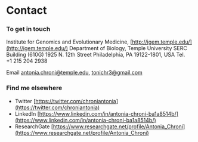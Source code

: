 # Contact



### To get in touch
Institute for Genomics and Evolutionary Medicine, [http://igem.temple.edu/](http://igem.temple.edu/)
Department of Biology, Temple University
SERC Building (610G)
1925 N. 12th Street 
Philadelphia, PA 19122-1801, USA
Tel.  +1 215 204 2938

Email [antonia.chroni@temple.edu](antonia.chroni@temple.edu), [tonichr3@gmail.com](tonichr3@gmail.com)



### Find me elsewhere
* Twitter [https://twitter.com/chroniantonia](https://twitter.com/chroniantonia)
* LinkedIn [https://www.linkedin.com/in/antonia-chroni-ba1a8514b/](https://www.linkedin.com/in/antonia-chroni-ba1a8514b/)
* ResearchGate [https://www.researchgate.net/profile/Antonia_Chroni](https://www.researchgate.net/profile/Antonia_Chroni)
